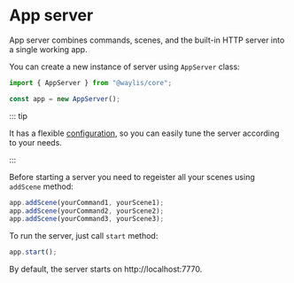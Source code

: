 # App server

App server combines commands, scenes, and the built-in HTTP server into a single working app.

You can create a new instance of server using `AppServer` class:

```ts
import { AppServer } from "@waylis/core";
```

```ts
const app = new AppServer();
```

::: tip

It has a flexible [configuration](/guides/configuration), so you can easily tune the server according to your needs.

:::

Before starting a server you need to regeister all your scenes using `addScene` method:

```ts
app.addScene(yourCommand1, yourScene1);
app.addScene(yourCommand2, yourScene2);
app.addScene(yourCommand3, yourScene3);
```

To run the server, just call `start` method:

```ts
app.start();
```

By default, the server starts on http://localhost:7770.
